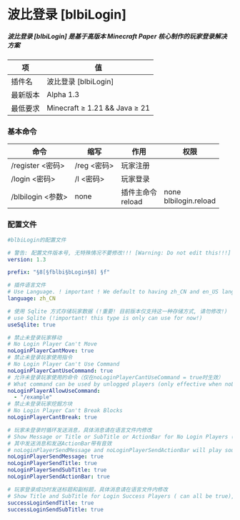# 波比登录 [blbiLogin]

##### 波比登录 [blbiLogin] 是基于高版本 Minecraft Paper 核心制作的玩家登录解决方案

| 项       | 值                            |
| -------- | ----------------------------- |
| 插件名   | 波比登录 [blbiLogin]          |
| 最新版本 | Alpha 1.3                     |
| 最低要求 | Minecraft ≥ 1.21 && Java ≥ 21 |

### 基本命令

| 命令              | 缩写        | 作用                   | 权限                       |
| ----------------- | ----------- | ---------------------- | -------------------------- |
| /register <密码>  | /reg <密码> | 玩家注册               |                            |
| /login <密码>     | /l <密码>   | 玩家登录               |                            |
| /blbilogin <参数> | none        | 插件主命令<br />reload | none<br />blbilogin.reload |

### 配置文件

```yaml
#blbiLogin的配置文件

# 警告: 配置文件版本号, 无特殊情况不要修改!!! [Warning: Do not edit this!!!]
version: 1.3

prefix: "§8[§fblbi§bLogin§8] §f"

# 插件语言文件
# Use Language. ! important ! We default to having zh_CN and en_US language files. For other languages, you can create your own yaml files in the /languages directory
language: zh_CN

# 使用 Sqlite 方式存储玩家数据 (!重要! 目前版本仅支持这一种存储方式, 请勿修改!)
# use Sqlite (!important! this type is only can use for now!)
useSqlite: true

# 禁止未登录玩家移动
# No Login Player Can't Move
noLoginPlayerCantMove: true
# 禁止未登录玩家使用指令
# No Login Player Can't Use Command
noLoginPlayerCantUseCommand: true
# 允许未登录玩家使用的命令（仅在noLoginPlayerCantUseCommand = true时生效）
# What command can be used by unlogged players (only effective when noLoginPlayerCantUseCommand = true)
noLoginPlayerAllowUseCommand:
  - "/example"
# 禁止未登录玩家挖掘方块
# No Login Player Can't Break Blocks
noLoginPlayerCantBreak: true

# 玩家未登录时循环发送消息，具体消息请在语言文件内修改
# Show Message or Title or SubTitle or ActionBar for No Login Players ( can all be true), please modify in your language file.
# 其中发送消息和发送ActionBar带有音效
# noLoginPlayerSendMessage and noLoginPlayerSendActionBar will play sound :p very good!!!
noLoginPlayerSendMessage: true
noLoginPlayerSendTitle: true
noLoginPlayerSendSubTitle: true
noLoginPlayerSendActionBar: true

# 玩家登录成功时发送标题和副标题，具体消息请在语言文件内修改
# Show Title and SubTitle for Login Success Players ( can all be true), please modify in your language file.
successLoginSendTitle: true
successLoginSendSubTitle: true

```

